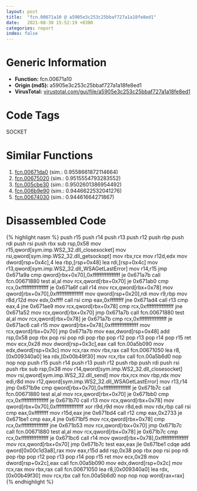 ```yaml
---
layout: post
title:  "fcn.00671a10 @ a5905e3c253c25bbaf727a1a18fe8ed1"
date:   2021-08-30 15:52:19 +0300
categories: report
index: false
---
```


# Generic Information
- **Function:** fcn.00671a10
- **Origin (md5):** a5905e3c253c25bbaf727a1a18fe8ed1
- **VirusTotal:** [virustotal.com/gui/file/a5905e3c253c25bbaf727a1a18fe8ed1][virustotal_ref]

# Code Tags
<span class="tag" id="SOCKET">SOCKET</span>


# Similar Functions

1. [fcn.00671da0][similar_1_ref] (sim.: 0.9558661872114664)
2. [fcn.00675020][similar_2_ref] (sim.: 0.9515554793283552)
3. [fcn.005cbe30][similar_3_ref] (sim.: 0.9502601386954492)
4. [fcn.006b9e90][similar_4_ref] (sim.: 0.9446622532041276)
5. [fcn.00674030][similar_5_ref] (sim.: 0.94461664271867)


# Disassembled Code

{% highlight nasm %}
push r15
push r14
push r13
push r12
push rbp
push rdi
push rsi
push rbx
sub rsp,0x58
mov r15,qword[sym.imp.WS2_32.dll_closesocket]
mov rsi,qword[sym.imp.WS2_32.dll_getsockopt]
mov rbx,rcx
mov r12d,edx
mov dword[rsp+0x4c],4
lea rbp,[rsp+0x48]
lea rdi,[rsp+0x4c]
mov r13,qword[sym.imp.WS2_32.dll_WSAGetLastError]
mov r14,r15
jmp 0x671a9a
cmp qword[rbx+0x70],0xffffffffffffffff
je 0x671a7b
call fcn.00671880
test al,al
mov rcx,qword[rbx+0x70]
je 0x671ab0
cmp rcx,0xffffffffffffffff
je 0x671a6f
call r14
mov rcx,qword[rbx+0x78]
mov qword[rbx+0x70],0xffffffffffffffff
mov qword[rsp+0x20],rdi
mov r9,rbp
mov r8d,r12d
mov edx,0xffff
call rsi
cmp eax,0xffffffff
jne 0x671ad4
call r13
cmp eax,4
jne 0x671ae9
mov rcx,qword[rbx+0x78]
cmp rcx,0xffffffffffffffff
jne 0x671a52
mov rcx,qword[rbx+0x70]
jmp 0x671a7b
call fcn.00671880
test al,al
mov rcx,qword[rbx+0x78]
je 0x671a7b
cmp rcx,0xffffffffffffffff
je 0x671ac6
call r15
mov qword[rbx+0x78],0xffffffffffffffff
mov rcx,qword[rbx+0x70]
jmp 0x671a7b
mov eax,dword[rsp+0x48]
add rsp,0x58
pop rbx
pop rsi
pop rdi
pop rbp
pop r12
pop r13
pop r14
pop r15
ret
mov ecx,0x28
mov dword[rsp+0x3c],eax
call fcn.00a5b090
mov edx,dword[rsp+0x3c]
mov rcx,rax
mov rbx,rax
call fcn.00671050
lea r8,[0x009340a0]
lea rdx,[0x00b49f30]
mov rcx,rbx
call fcn.00a5b6d0
nop
nop
nop
push r15
push r14
push r13
push r12
push rbp
push rdi
push rsi
push rbx
sub rsp,0x38
mov r14,qword[sym.imp.WS2_32.dll_closesocket]
mov rsi,qword[sym.imp.WS2_32.dll_send]
mov rbx,rcx
mov rbp,rdx
mov edi,r8d
mov r12,qword[sym.imp.WS2_32.dll_WSAGetLastError]
mov r13,r14
jmp 0x671b9e
cmp qword[rbx+0x70],0xffffffffffffffff
je 0x671b7c
call fcn.00671880
test al,al
mov rcx,qword[rbx+0x70]
je 0x671bb0
cmp rcx,0xffffffffffffffff
je 0x671b70
call r13
mov rcx,qword[rbx+0x78]
mov qword[rbx+0x70],0xffffffffffffffff
xor r9d,r9d
mov r8d,edi
mov rdx,rbp
call rsi
cmp eax,0xffffffff
mov r15d,eax
jne 0x671bd4
call r12
cmp eax,0x2733
je 0x671be1
cmp eax,4
jne 0x671bf5
mov rcx,qword[rbx+0x78]
cmp rcx,0xffffffffffffffff
jne 0x671b53
mov rcx,qword[rbx+0x70]
jmp 0x671b7c
call fcn.00671880
test al,al
mov rcx,qword[rbx+0x78]
je 0x671b7c
cmp rcx,0xffffffffffffffff
je 0x671bc6
call r14
mov qword[rbx+0x78],0xffffffffffffffff
mov rcx,qword[rbx+0x70]
jmp 0x671b7c
test eax,eax
jle 0x671be1
cdqe
add qword[0x00c1d3a8],rax
mov eax,r15d
add rsp,0x38
pop rbx
pop rsi
pop rdi
pop rbp
pop r12
pop r13
pop r14
pop r15
ret
mov ecx,0x28
mov dword[rsp+0x2c],eax
call fcn.00a5b090
mov edx,dword[rsp+0x2c]
mov rcx,rax
mov rbx,rax
call fcn.00671050
lea r8,[0x009340a0]
lea rdx,[0x00b49f30]
mov rcx,rbx
call fcn.00a5b6d0
nop
nop
nop word[rax+rax]
{% endhighlight %}


[similar_1_ref]: /report/fcn.00671da0@a5905e3c253c25bbaf727a1a18fe8ed1
[similar_2_ref]: /report/fcn.00675020@a5905e3c253c25bbaf727a1a18fe8ed1
[similar_3_ref]: /report/fcn.005cbe30@a5905e3c253c25bbaf727a1a18fe8ed1
[similar_4_ref]: /report/fcn.006b9e90@a5905e3c253c25bbaf727a1a18fe8ed1
[similar_5_ref]: /report/fcn.00674030@a5905e3c253c25bbaf727a1a18fe8ed1
[virustotal_ref]: https://www.virustotal.com/gui/file/a5905e3c253c25bbaf727a1a18fe8ed1